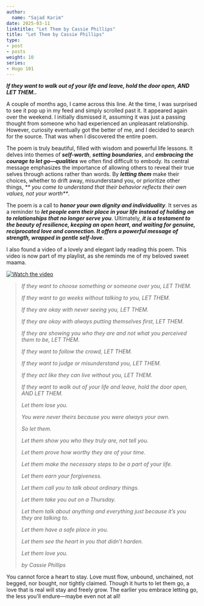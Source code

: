```yaml
---
author:
  name: "Sajad Karim"
date: 2025-03-11
linktitle: "Let Them by Cassie Phillips"
title: "Let Them by Cassie Phillips"
type:
- post
- posts
weight: 10
series:
- Hugo 101
---
```


_**If they want to walk out of your life and leave, hold the door open, AND LET THEM..**_

A couple of months ago, I came across this line. At the time, I was surprised to see it pop up in my feed and simply scrolled past it. It appeared again over the weekend. I initially dismissed it, assuming it was just a passing thought from someone who had experienced an unpleasant relationship. However, curiosity eventually got the better of me, and I decided to search for the source. That was when I discovered the entire poem.

The poem is truly beautiful, filled with wisdom and powerful life lessons. It delves into themes of _**self-worth**_, _**setting boundaries**_, and _**embracing the courage to let go—qualities**_ we often find difficult to embody. Its central message emphasizes the importance of allowing others to reveal their true selves through actions rather than words. By _**letting them**_ make their choices, whether to drift away, misunderstand you, or prioritize other things, _**  you come to understand that their behavior reflects their own values, not your worth**_.

The poem is a call to _**honor your own dignity and individuality**_. It serves as a reminder to _**let people earn their place in your life instead of holding on to relationships that no longer serve you**_. Ultimately, _**it is a testament to the beauty of resilience, keeping an open heart, and waiting for genuine, reciprocated love and connection. It offers a powerful message of strength, wrapped in gentle self-love**_.


I also found a video of a lovely and elegant lady reading this poem. This video is now part of my playlist, as she reminds me of my beloved sweet maama.

[![Watch the video](https://img.youtube.com/vi/8w_w1PhvXOE/0.jpg)](https://www.youtube.com/watch?v=8w_w1PhvXOE)


> *If they want to choose something or someone over you, LET THEM.*
>
> *If they want to go weeks without talking to you, LET THEM.*
>
> *If they are okay with never seeing you, LET THEM.*
>
> *If they are okay with always putting themselves first, LET THEM.*
>
> *If they are showing you who they are and not what you perceived them to be, LET THEM.*
>
> *If they want to follow the crowd, LET THEM.*
>
> *If they want to judge or misunderstand you, LET THEM.*
>
> *If they act like they can live without you, LET THEM.*
>
> *If they want to walk out of your life and leave, hold the door open, AND LET THEM.*
>
> *Let them lose you.*
>
> *You were never theirs because you were always your own.*
>
> *So let them.*
>
> *Let them show you who they truly are, not tell you.*
>
> *Let them prove how worthy they are of your time.*
>
> *Let them make the necessary steps to be a part of your life.*
>
> *Let them earn your forgiveness.*
>
> *Let them call you to talk about ordinary things.*
>
> *Let them take you out on a Thursday.*
>
> *Let them talk about anything and everything just because it’s you they are talking to.*
>
> *Let them have a safe place in you.*
>
> *Let them see the heart in you that didn’t harden.*
>
> *Let them love you.*
>
> *by Cassie Phillips*

You cannot force a heart to stay. Love must flow, unbound, unchained, not begged, nor bought, nor tightly claimed.
Though it hurts to let them go, a love that is real will stay and freely grow. The earlier you embrace letting go, the less you'll endure—maybe even not at all! 
